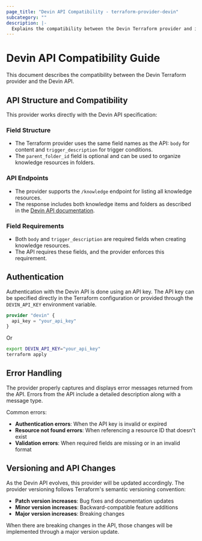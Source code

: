```yaml
---
page_title: "Devin API Compatibility - terraform-provider-devin"
subcategory: ""
description: |-
  Explains the compatibility between the Devin Terraform provider and its underlying API.
---
```


# Devin API Compatibility Guide

This document describes the compatibility between the Devin Terraform provider and the Devin API.

## API Structure and Compatibility

This provider works directly with the Devin API specification:

### Field Structure

- The Terraform provider uses the same field names as the API: `body` for content and `trigger_description` for trigger conditions.
- The `parent_folder_id` field is optional and can be used to organize knowledge resources in folders.

### API Endpoints

- The provider supports the `/knowledge` endpoint for listing all knowledge resources.
- The response includes both knowledge items and folders as described in the [Devin API documentation](https://docs.devin.ai/api-reference/knowledge/list-knowledge).

### Field Requirements

- Both `body` and `trigger_description` are required fields when creating knowledge resources.
- The API requires these fields, and the provider enforces this requirement.

## Authentication

Authentication with the Devin API is done using an API key. The API key can be specified directly in the Terraform configuration or provided through the `DEVIN_API_KEY` environment variable.

```terraform
provider "devin" {
  api_key = "your_api_key"
}
```

Or

```bash
export DEVIN_API_KEY="your_api_key"
terraform apply
```

## Error Handling

The provider properly captures and displays error messages returned from the API. Errors from the API include a detailed description along with a message type.

Common errors:

- **Authentication errors**: When the API key is invalid or expired
- **Resource not found errors**: When referencing a resource ID that doesn't exist
- **Validation errors**: When required fields are missing or in an invalid format

## Versioning and API Changes

As the Devin API evolves, this provider will be updated accordingly. The provider versioning follows Terraform's semantic versioning convention:

- **Patch version increases**: Bug fixes and documentation updates
- **Minor version increases**: Backward-compatible feature additions
- **Major version increases**: Breaking changes

When there are breaking changes in the API, those changes will be implemented through a major version update.
